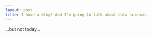 ```yaml
---
layout: post
title: I have a blog! And I'm going to talk about data science.
---
```


...but not today...